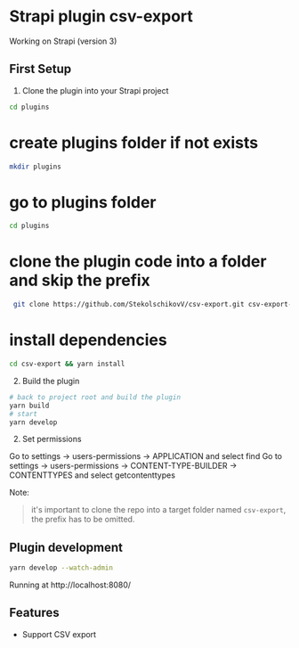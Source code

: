# Strapi plugin csv-export

Working on Strapi (version 3)

<!-- ## Demo
[![EStrapi plugin csv-export](https://free-png.ru/wp-content/uploads/2020/07/logo-you-tube-2-1.png)](https://www.youtube.com/watch?v=pnbbesqGfmw "Strapi plugin csv-export") -->

## First Setup

1. Clone the plugin into your Strapi project

```bash
cd plugins
```

# create plugins folder if not exists

```bash
mkdir plugins
```

# go to plugins folder

```bash
cd plugins
```

# clone the plugin code into a folder and skip the prefix

```bash
 git clone https://github.com/StekolschikovV/csv-export.git csv-export-all-v && cd csv-export-all-v && mv v3 ../csv-export && cd ../ && rm -fr csv-export-all-v
```

# install dependencies

```bash
cd csv-export && yarn install
```

2. Build the plugin

```bash
# back to project root and build the plugin
yarn build
# start
yarn develop
```

2. Set permissions

Go to settings -> users-permissions -> APPLICATION and select find
Go to settings -> users-permissions -> CONTENT-TYPE-BUILDER -> CONTENTTYPES and select getcontenttypes

Note:

> it's important to clone the repo into a target folder named `csv-export`, the prefix has to be omitted.

## Plugin development

```bash
yarn develop --watch-admin
```

Running at http://localhost:8080/

## Features

- Support CSV export
